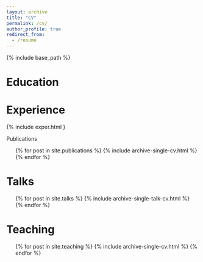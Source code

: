 ```yaml
---
layout: archive
title: "CV"
permalink: /cv/
author_profile: true
redirect_from:
  - /resume
---
```


{% include base_path %}

Education
======

Experience
======
<DL>{% include exper.html }  </DL

Publications
======
  <ul>{% for post in site.publications %}
    {% include archive-single-cv.html %}
  {% endfor %}</ul>

Talks
======
  <ul>{% for post in site.talks %}
    {% include archive-single-talk-cv.html %}
  {% endfor %}</ul>

Teaching
======
  <ul>{% for post in site.teaching %}
    {% include archive-single-cv.html %}
  {% endfor %}</ul>
